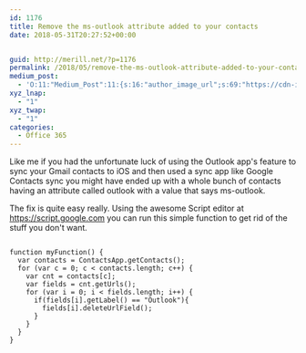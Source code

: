 ```yaml
---
id: 1176
title: Remove the ms-outlook attribute added to your contacts
date: 2018-05-31T20:27:52+00:00


guid: http://merill.net/?p=1176
permalink: /2018/05/remove-the-ms-outlook-attribute-added-to-your-contacts/
medium_post:
  - 'O:11:"Medium_Post":11:{s:16:"author_image_url";s:69:"https://cdn-images-1.medium.com/fit/c/200/200/0*nOSMyIhdQJ9325FH.jpeg";s:10:"author_url";s:26:"https://medium.com/@merill";s:11:"byline_name";N;s:12:"byline_email";N;s:10:"cross_link";s:2:"no";s:2:"id";s:12:"a05a2a722663";s:21:"follower_notification";s:3:"yes";s:7:"license";s:19:"all-rights-reserved";s:14:"publication_id";s:12:"99858869fb3c";s:6:"status";s:6:"public";s:3:"url";s:94:"https://medium.com/@merill/remove-the-ms-outlook-attribute-added-to-your-contacts-a05a2a722663";}'
xyz_lnap:
  - "1"
xyz_twap:
  - "1"
categories:
  - Office 365
---
```

Like me if you had the unfortunate luck of using the Outlook app's feature to sync your Gmail contacts to iOS and then used a sync app like Google Contacts sync you might have ended up with a whole bunch of contacts having an attribute called outlook with a value that says ms-outlook.

The fix is quite easy really. Using the awesome Script editor at https://script.google.com you can run this simple function to get rid of the stuff you don't want.

<pre>
<code>
function myFunction() {
  var contacts = ContactsApp.getContacts();
  for (var c = 0; c < contacts.length; c++) {
    var cnt = contacts[c];
    var fields = cnt.getUrls();
    for (var i = 0; i < fields.length; i++) {
      if(fields[i].getLabel() == "Outlook"){
        fields[i].deleteUrlField();
      }
    }
  }
}
</code>
</pre>